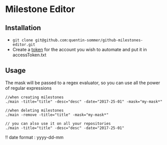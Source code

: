 # Milestone Editor

## Installation
* `git clone git@github.com:quentin-sommer/github-milestones-editor.git`
* Create a [token](https://github.com/settings/tokens) for the account you wish to automate and put it in accessToken.txt

## Usage

The mask will be passed to a regex evaluator, so you can use all the power of regular expressions

```
//when creating milestones
./main -title="title" -desc="desc" -date="2017-25-01" -mask="my-mask*"

//when deleting milestones
./main -remove -title="title" -mask="my-mask*"

// you can also use it on all your repositories
./main -title="title" -desc="desc" -date="2017-25-01"
```
:bangbang: date format : yyyy-dd-mm
